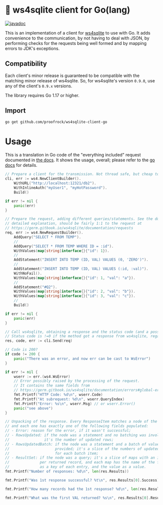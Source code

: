 # 🌱 ws4sqlite client for Go(lang)

[![javadoc](https://javadoc.io/badge2/it.germanorizzo.ws4sqlite/ws4sqlite-client-jvm/javadoc.svg)](https://javadoc.io/doc/it.germanorizzo.ws4sqlite/ws4sqlite-client-jvm)

This is an implementation of a client for [ws4sqlite](https://github.com/proofrock/ws4sqlite) to use with Go. It adds convenience to the communication, by not having to deal with JSON, by performing checks for the requests being well formed and by mapping errors to JDK's exceptions.

## Compatibility

Each client's minor release is guaranteed to be compatible with the matching minor release of ws4sqlite. So, for ws4sqlite's version `0.9.0`, use any of the client's `0.9.x` versions.

The library requires Go 1.17 or higher.

## Import

```bash
go get github.com/proofrock/ws4sqlite-client-go
```

# Usage

This is a translation in Go code of the "everything included" request documented in [the docs](https://germ.gitbook.io/ws4sqlite/documentation/requests). It shows the usage, overall; please refer to the [go docs]() for details.

```go
// Prepare a client for the transmission. Not thread safe, but cheap to build.
cli, err := ws4.NewClientBuilder().
	WithURL("http://localhost:12321/db2").
	WithInlineAuth("myUser1", "myHotPassword").
	Build()

if err != nil {
	panic(err)
}

// Prepare the request, adding different queries/statements. See the docs for a 
// detailed explanation, should be fairly 1:1 to the request at
// https://germ.gitbook.io/ws4sqlite/documentation/requests
req, err := ws4.NewRequestBuilder().
	AddQuery("SELECT * FROM TEMP").
	//
	AddQuery("SELECT * FROM TEMP WHERE ID = :id").
	WithValues(map[string]interface{}{"id": 1}).
	//
	AddStatement("INSERT INTO TEMP (ID, VAL) VALUES (0, 'ZERO')").
	//
	AddStatement("INSERT INTO TEMP (ID, VAL) VALUES (:id, :val)").
	WithNoFail().
	WithValues(map[string]interface{}{"id": 1, "val": "a"}).
	//
	AddStatement("#Q2").
	WithValues(map[string]interface{}{"id": 2, "val": "b"}).
	WithValues(map[string]interface{}{"id": 3, "val": "c"}).
	//
	Build()

if err != nil {
	panic(err)
}

// Call ws4sqlite, obtaining a response and the status code (and a possible error)
// Status code is !=0 if the method got a response from ws4sqlite, regardless of error.
res, code, err := cli.Send(req)

// Code is 200?
if code != 200 {
	panic("There was an error, and now err can be cast to WsError")
}

if err != nil {
	wserr := err.(ws4.WsError)
	// Error possibly raised by the processing of the request.
	// It contains the same fields from
	// https://germ.gitbook.io/ws4sqlite/documentation/errors#global-errors
	fmt.Printf("HTTP Code: %d\n", wserr.Code)
	fmt.Printf("At subrequest: %d\n", wserr.QueryIndex)
	fmt.Printf("Error: %s\n", wserr.Msg) // or wserr.Error()
	panic("see above")
}

// Unpacking of the response. Every ResponseItem matches a node of the request,
// and each one has exactly one of the following fields populated:
// - Error: reason for the error, if it wasn't successful;
// - RowsUpdated: if the node was a statement and no batching was involved;
//                it's the number of updated rows;
// - RowsUpdatedBatch: if the node was a statement and a batch of values was
//                     provided; it's a slice of the numbers of updated rows
//                     for each batch item;
// - ResultSet: if the node was a query; it's a slice of maps with an item
//              per returned record, and each map has the name of the filed
//              as a key of each entry, and the value as a value.
fmt.Printf("Number of responses: %d\n", len(res.Results))

fmt.Printf("Was 1st response successful? %t\n", res.Results[0].Success)

fmt.Printf("How many records had the 1st response? %d\n", len(res.Results[0].ResultSet))

fmt.Printf("What was the first VAL returned? %s\n", res.Results[0].ResultSet[0]["VAL"])
```
